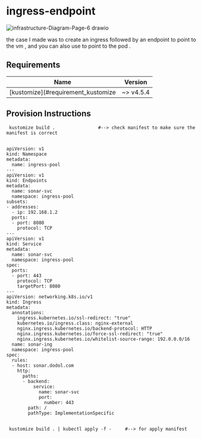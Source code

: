 # ingress-endpoint

   ![infrastructure-Diagram-Page-6 drawio](https://user-images.githubusercontent.com/94831193/188553478-7363424d-1543-45bc-967f-9f5445576d46.png)
   
   the case I made was to create an ingress followed by an endpoint to point to the vm , and you can also use to point to the pod .

## Requirements

| Name | Version |
|------|---------|
| <a name="requirement_kustomize"></a> [kustomize](#requirement\_kustomize | ~> v4.5.4 |


## Provision Instructions

```
 kustomize build .                #--> check manifest to make sure the manifest is correct
 

apiVersion: v1
kind: Namespace
metadata:
  name: ingress-pool
---
apiVersion: v1
kind: Endpoints
metadata:
  name: sonar-svc
  namespace: ingress-pool
subsets:
- addresses:
  - ip: 192.168.1.2
  ports:
  - port: 8080
    protocol: TCP
---
apiVersion: v1
kind: Service
metadata:
  name: sonar-svc
  namespace: ingress-pool
spec:
  ports:
  - port: 443
    protocol: TCP
    targetPort: 8080
---
apiVersion: networking.k8s.io/v1
kind: Ingress
metadata:
  annotations:
    ingress.kubernetes.io/ssl-redirect: "true"
    kubernetes.io/ingress.class: nginx-external
    nginx.ingress.kubernetes.io/backend-protocol: HTTP
    nginx.ingress.kubernetes.io/force-ssl-redirect: "true"
    nginx.ingress.kubernetes.io/whitelist-source-range: 192.0.0.0/16 
  name: sonar-ing
  namespace: ingress-pool
spec:
  rules:
  - host: sonar.dodol.com
    http:
      paths:
      - backend:
          service:
            name: sonar-svc
            port:
              number: 443
        path: /
        pathType: ImplementationSpecific


 kustomize build . | kubectl apply -f -     #--> for apply manifest
 
```
